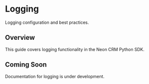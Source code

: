 # Logging

Logging configuration and best practices.

## Overview

This guide covers logging functionality in the Neon CRM Python SDK.

## Coming Soon

Documentation for logging is under development.
